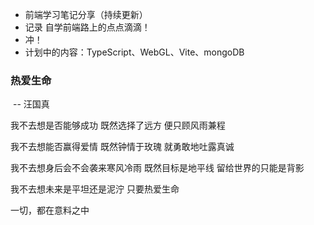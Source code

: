 - 前端学习笔记分享（持续更新）
 - 记录 自学前端路上的点点滴滴！
 - 冲！
 - 计划中的内容：TypeScript、WebGL、Vite、mongoDB



### 热爱生命

​             -- 汪国真

我不去想是否能够成功
既然选择了远方
便只顾风雨兼程

我不去想能否赢得爱情
既然钟情于玫瑰
就勇敢地吐露真诚

我不去想身后会不会袭来寒风冷雨
既然目标是地平线
留给世界的只能是背影

我不去想未来是平坦还是泥泞
只要热爱生命

一切，都在意料之中
